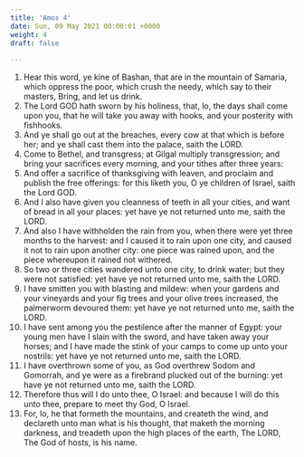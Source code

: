 ```yaml
---
title: 'Amos 4'
date: Sun, 09 May 2021 00:00:01 +0000
weight: 4
draft: false
  
---
```


1. Hear this word, ye kine of Bashan, that are in the mountain of Samaria, which oppress the poor, which crush the needy, which say to their masters, Bring, and let us drink.
2. The Lord GOD hath sworn by his holiness, that, lo, the days shall come upon you, that he will take you away with hooks, and your posterity with fishhooks.
3. And ye shall go out at the breaches, every cow at that which is before her; and ye shall cast them into the palace, saith the LORD.
4. Come to Bethel, and transgress; at Gilgal multiply transgression; and bring your sacrifices every morning, and your tithes after three years:
5. And offer a sacrifice of thanksgiving with leaven, and proclaim and publish the free offerings: for this liketh you, O ye children of Israel, saith the Lord GOD.
6. And I also have given you cleanness of teeth in all your cities, and want of bread in all your places: yet have ye not returned unto me, saith the LORD.
7. And also I have withholden the rain from you, when there were yet three months to the harvest: and I caused it to rain upon one city, and caused it not to rain upon another city: one piece was rained upon, and the piece whereupon it rained not withered.
8. So two or three cities wandered unto one city, to drink water; but they were not satisfied: yet have ye not returned unto me, saith the LORD.
9. I have smitten you with blasting and mildew: when your gardens and your vineyards and your fig trees and your olive trees increased, the palmerworm devoured them: yet have ye not returned unto me, saith the LORD.
10. I have sent among you the pestilence after the manner of Egypt: your young men have I slain with the sword, and have taken away your horses; and I have made the stink of your camps to come up unto your nostrils: yet have ye not returned unto me, saith the LORD.
11. I have overthrown some of you, as God overthrew Sodom and Gomorrah, and ye were as a firebrand plucked out of the burning: yet have ye not returned unto me, saith the LORD.
12. Therefore thus will I do unto thee, O Israel: and because I will do this unto thee, prepare to meet thy God, O Israel.
13. For, lo, he that formeth the mountains, and createth the wind, and declareth unto man what is his thought, that maketh the morning darkness, and treadeth upon the high places of the earth, The LORD, The God of hosts, is his name.
